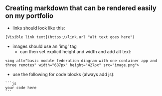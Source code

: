 ## Creating markdown that can be rendered easily on my portfolio

- links should look like this:

```
[Visible link text](https://link.url "alt text goes here")
```

- images should use an 'img' tag
  - can then set explicit height and width and add alt text:

```
<img alt="basic module federation diagram with one container app and three remotes" width="687px" height="427px" src="image.png">
```

- use the following for code blocks (always add js):

````
```js
your code here
```
````
